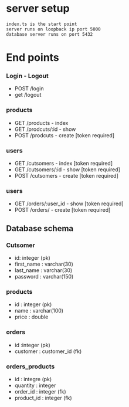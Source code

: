 #  server setup 
    index.ts is the start point 
    server runs on loopback ip port 5000
    database server runs on port 5432


#  End points

### Login - Logout
- POST /login
- get /logout

### products
-  GET /products     - index 
-  GET /prodcuts/:id  - show
-  POST /prodcuts    - create [token required]

### users
-  GET /cutsomers     - index [token required] 
-  GET /cutsomers/:id  - show [token required]
-  POST /cutsomers     - create  [token required]

### users
-  GET /orders/:user_id - show [token required] 
-  POST /orders/         - create [token required] 



##  Database schema 
### Cutsomer 
- id: integer (pk)
- first_name : varchar(30)
- last_name : varchar(30)
- password : varchar(150)

### products
- id : integer (pk)
- name : varchar(100)
- price : double 

### orders
- id :integer (pk)
- customer : customer_id (fk)

### orders_products
- id : integre  (pk)
- quantity : integer
- order_id : integer  (fk)
- product_id : integer (fk)